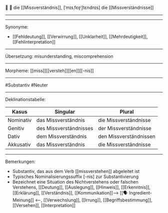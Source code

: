 🤔 🔴 die [[Missverständnis]], [ˈmɪsˌfɛɐ̯ˈʃtɛndnɪs]
die [[Missverständnisse]]

---

---
Synonyme:
- [[Fehldeutung]], [[Verwirrung]], [[Unklarheit]], [[Mehrdeutigkeit]], [[Fehlinterpretation]]

---
Übersetzung: misunderstanding, miscomprehension

---
Morpheme:
[[miss]][[versteh]][[en]][[-nis]]

---
#Substantiv #Neuter

---
Deklinationstabelle:

| Kasus | Singular | Plural |
|-------|----------|--------|
| Nominativ | das Missverständnis | die Missverständnisse |
| Genitiv | des Missverständnisses | der Missverständnisse |
| Dativ | dem Missverständnis | den Missverständnissen |
| Akkusativ | das Missverständnis | die Missverständnisse |

---
Bemerkungen:
- Substantiv, das aus dem Verb [[missverstehen]] abgeleitet ist
- Typisches Nominalisierungssuffix [-nis] zur Substantivierung
- Bezeichnet eine Situation des Nichtverstehens oder falschen Verstehens, [[Deutung]], [[Auslegung]], [[Hinweis]], [[Erkenntnis]], [[Erklärung]], [[Verständnis]], [[Kommunikation]]--> [[🗣️ Ingredient-Meinung]] <--, [[Verwechslung]], [[Irrung]], [[Begriffsbestimmung]], [[Versehen]], [[Interpretation]]